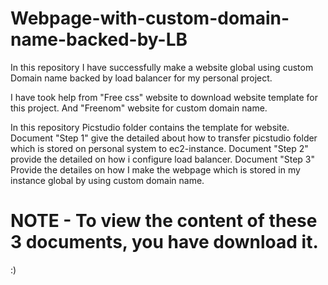 # Webpage-with-custom-domain-name-backed-by-LB

In this repository I have successfully make a website global using custom Domain name backed by load balancer for my personal project.

I have took help from "Free css" website to download website template for this project.
And "Freenom" website for custom domain name.

In this repository Picstudio folder contains the template for website.
Document "Step 1" give the detailed about how to transfer picstudio folder which is stored on personal system to ec2-instance.
Document "Step 2" provide the detailed on how i configure load balancer.
Document "Step 3" Provide the detailes on how I make the webpage which is stored in my instance global by using custom domain name.

# NOTE - To view the content of these 3 documents, you have download it.
:) 
